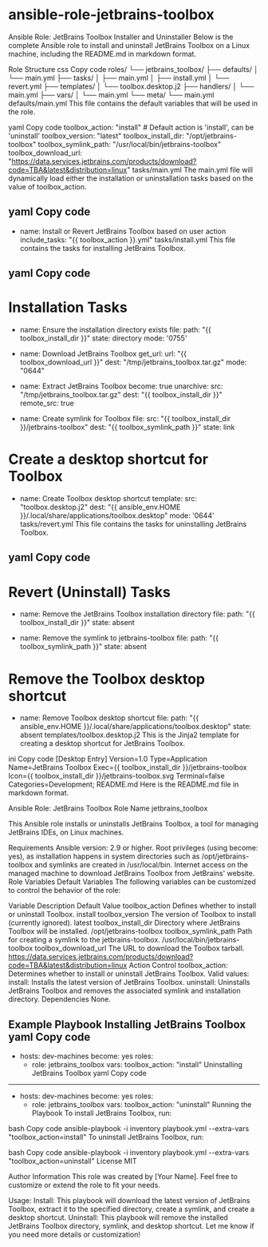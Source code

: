 # ansible-role-jetbrains-toolbox

Ansible Role: JetBrains Toolbox Installer and Uninstaller
Below is the complete Ansible role to install and uninstall JetBrains Toolbox on a Linux machine, including the README.md in markdown format.

Role Structure
css
Copy code
roles/
└── jetbrains_toolbox/
    ├── defaults/
    │   └── main.yml
    ├── tasks/
    │   ├── main.yml
    │   ├── install.yml
    │   └── revert.yml
    ├── templates/
    │   └── toolbox.desktop.j2
    ├── handlers/
    │   └── main.yml
    ├── vars/
    │   └── main.yml
    └── meta/
        └── main.yml
defaults/main.yml
This file contains the default variables that will be used in the role.

yaml
Copy code
toolbox_action: "install"  # Default action is 'install', can be 'uninstall'
toolbox_version: "latest"
toolbox_install_dir: "/opt/jetbrains-toolbox"
toolbox_symlink_path: "/usr/local/bin/jetbrains-toolbox"
toolbox_download_url: "https://data.services.jetbrains.com/products/download?code=TBA&latest&distribution=linux"
tasks/main.yml
The main.yml file will dynamically load either the installation or uninstallation tasks based on the value of toolbox_action.

yaml
Copy code
---
- name: Install or Revert JetBrains Toolbox based on user action
  include_tasks: "{{ toolbox_action }}.yml"
tasks/install.yml
This file contains the tasks for installing JetBrains Toolbox.

yaml
Copy code
---
# Installation Tasks
- name: Ensure the installation directory exists
  file:
    path: "{{ toolbox_install_dir }}"
    state: directory
    mode: '0755'

- name: Download JetBrains Toolbox
  get_url:
    url: "{{ toolbox_download_url }}"
    dest: "/tmp/jetbrains_toolbox.tar.gz"
    mode: "0644"

- name: Extract JetBrains Toolbox
  become: true
  unarchive:
    src: "/tmp/jetbrains_toolbox.tar.gz"
    dest: "{{ toolbox_install_dir }}"
    remote_src: true

- name: Create symlink for Toolbox
  file:
    src: "{{ toolbox_install_dir }}/jetbrains-toolbox"
    dest: "{{ toolbox_symlink_path }}"
    state: link

# Create a desktop shortcut for Toolbox
- name: Create Toolbox desktop shortcut
  template:
    src: "toolbox.desktop.j2"
    dest: "{{ ansible_env.HOME }}/.local/share/applications/toolbox.desktop"
    mode: '0644'
tasks/revert.yml
This file contains the tasks for uninstalling JetBrains Toolbox.

yaml
Copy code
---
# Revert (Uninstall) Tasks
- name: Remove the JetBrains Toolbox installation directory
  file:
    path: "{{ toolbox_install_dir }}"
    state: absent

- name: Remove the symlink to jetbrains-toolbox
  file:
    path: "{{ toolbox_symlink_path }}"
    state: absent

# Remove the Toolbox desktop shortcut
- name: Remove Toolbox desktop shortcut
  file:
    path: "{{ ansible_env.HOME }}/.local/share/applications/toolbox.desktop"
    state: absent
templates/toolbox.desktop.j2
This is the Jinja2 template for creating a desktop shortcut for JetBrains Toolbox.

ini
Copy code
[Desktop Entry]
Version=1.0
Type=Application
Name=JetBrains Toolbox
Exec={{ toolbox_install_dir }}/jetbrains-toolbox
Icon={{ toolbox_install_dir }}/jetbrains-toolbox.svg
Terminal=false
Categories=Development;
README.md
Here is the README.md file in markdown format.

Ansible Role: JetBrains Toolbox
Role Name
jetbrains_toolbox

This Ansible role installs or uninstalls JetBrains Toolbox, a tool for managing JetBrains IDEs, on Linux machines.

Requirements
Ansible version: 2.9 or higher.
Root privileges (using become: yes), as installation happens in system directories such as /opt/jetbrains-toolbox and symlinks are created in /usr/local/bin.
Internet access on the managed machine to download JetBrains Toolbox from JetBrains' website.
Role Variables
Default Variables
The following variables can be customized to control the behavior of the role:

Variable	Description	Default Value
toolbox_action	Defines whether to install or uninstall Toolbox.	install
toolbox_version	The version of Toolbox to install (currently ignored).	latest
toolbox_install_dir	Directory where JetBrains Toolbox will be installed.	/opt/jetbrains-toolbox
toolbox_symlink_path	Path for creating a symlink to the jetbrains-toolbox.	/usr/local/bin/jetbrains-toolbox
toolbox_download_url	The URL to download the Toolbox tarball.	https://data.services.jetbrains.com/products/download?code=TBA&latest&distribution=linux
Action Control
toolbox_action: Determines whether to install or uninstall JetBrains Toolbox. Valid values:
install: Installs the latest version of JetBrains Toolbox.
uninstall: Uninstalls JetBrains Toolbox and removes the associated symlink and installation directory.
Dependencies
None.

Example Playbook
Installing JetBrains Toolbox
yaml
Copy code
---
- hosts: dev-machines
  become: yes
  roles:
    - role: jetbrains_toolbox
      vars:
        toolbox_action: "install"
Uninstalling JetBrains Toolbox
yaml
Copy code
---
- hosts: dev-machines
  become: yes
  roles:
    - role: jetbrains_toolbox
      vars:
        toolbox_action: "uninstall"
Running the Playbook
To install JetBrains Toolbox, run:

bash
Copy code
ansible-playbook -i inventory playbook.yml --extra-vars "toolbox_action=install"
To uninstall JetBrains Toolbox, run:

bash
Copy code
ansible-playbook -i inventory playbook.yml --extra-vars "toolbox_action=uninstall"
License
MIT

Author Information
This role was created by [Your Name]. Feel free to customize or extend the role to fit your needs.

Usage:
Install: This playbook will download the latest version of JetBrains Toolbox, extract it to the specified directory, create a symlink, and create a desktop shortcut.
Uninstall: This playbook will remove the installed JetBrains Toolbox directory, symlink, and desktop shortcut.
Let me know if you need more details or customization!
